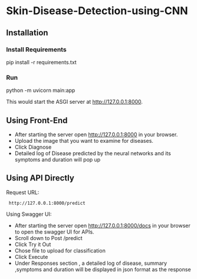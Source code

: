 # Skin-Disease-Detection-using-CNN

## Installation

### Install Requirements
pip install -r requirements.txt

### Run
python -m uvicorn main:app

This would start the ASGI server at http://127.0.0.1:8000.

## Using Front-End

 - After starting the server open http://127.0.0.1:8000 in your browser.
 - Upload the image that you want to examine for diseases.
 - Click Diagnose
 - Detailed log of Disease predicted by the neural networks and its symptoms and duration will pop up

## Using API Directly

Request URL:
```
 http://127.0.0.1:8000/predict

```

Using Swagger UI:
 - After starting the server open http://127.0.0.1:8000/docs in your browser to open the swagger UI for APIs.
 - Scroll down to Post /predict
 - Click Try it Out
 - Chose file to upload for classification 
 - Click Execute
 - Under Responses section , a detailed log of disease, summary ,symptoms and duration will be displayed in json format as the response 
